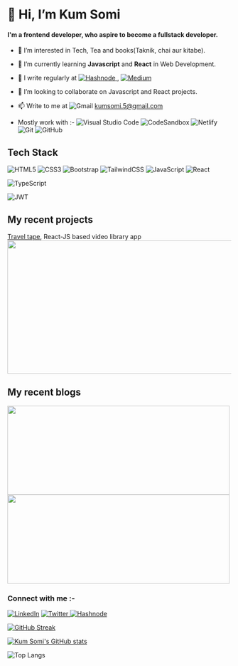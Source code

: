 # 👋 Hi, I’m Kum Somi
<h4>I'm a frontend developer, who aspire to become a fullstack developer.</h4>

- 📌 I’m interested in Tech, Tea and books(Taknik, chai aur kitabe).
- 📌 I’m currently learning **Javascript** and **React** in Web Development.

- 📝 I write regularly at <a href="https://kumsomi.hashnode.dev/">![Hashnode](https://img.shields.io/badge/Hashnode-2962FF?style=for-the-badge&logo=hashnode&logoColor=white) </a>, <a href="https://medium.com/@kumsomi.5">![Medium](https://img.shields.io/badge/Medium-12100E?style=for-the-badge&logo=medium&logoColor=white)</a>

- 💞️ I’m looking to collaborate on Javascript and React projects.

- 📫 Write to me at ![Gmail](https://img.shields.io/badge/Gmail-D14836?style=for-the-badge&logo=gmail&logoColor=white) kumsomi.5@gmail.com

- Mostly work with :- 
	![Visual Studio Code](https://img.shields.io/badge/Visual%20Studio%20Code-0078d7.svg?style=for-the-badge&logo=visual-studio-code&logoColor=white)
  ![CodeSandbox](https://img.shields.io/badge/Codesandbox-040404?style=for-the-badge&logo=codesandbox&logoColor=DBDBDB)
![Netlify](https://img.shields.io/badge/netlify-%23000000.svg?style=for-the-badge&logo=netlify&logoColor=#00C7B7)
![Git](https://img.shields.io/badge/git-%23F05033.svg?style=for-the-badge&logo=git&logoColor=white)
![GitHub](https://img.shields.io/badge/github-%23121011.svg?style=for-the-badge&logo=github&logoColor=white)

## Tech Stack
![HTML5](https://img.shields.io/badge/html5-%23E34F26.svg?style=for-the-badge&logo=html5&logoColor=white)
![CSS3](https://img.shields.io/badge/css3-%231572B6.svg?style=for-the-badge&logo=css3&logoColor=white) 
![Bootstrap](https://img.shields.io/badge/bootstrap-%23563D7C.svg?style=for-the-badge&logo=bootstrap&logoColor=white)
![TailwindCSS](https://img.shields.io/badge/tailwindcss-%2338B2AC.svg?style=for-the-badge&logo=tailwind-css&logoColor=white)
![JavaScript](https://img.shields.io/badge/javascript-%23323330.svg?style=for-the-badge&logo=javascript&logoColor=%23F7DF1E)
![React](https://img.shields.io/badge/react-%2320232a.svg?style=for-the-badge&logo=react&logoColor=%2361DAFB)

![TypeScript](https://img.shields.io/badge/typescript-%23007ACC.svg?style=for-the-badge&logo=typescript&logoColor=white) 
<!--
![Redux](https://img.shields.io/badge/redux-%23593d88.svg?style=for-the-badge&logo=redux&logoColor=white)
-->
![JWT](https://img.shields.io/badge/JWT-black?style=for-the-badge&logo=JSON%20web%20tokens)

## My recent projects
[Travel tape](https://traveltape.netlify.app/), React-JS based video library app
<a href="https://traveltape.netlify.app/">
<img src="https://user-images.githubusercontent.com/54243544/192139063-51c904ee-5760-403a-88f5-c1489bbd1835.png" width=800 height=300></img>
</a>

## My recent blogs
<p>
<a href="https://kumsomi.hashnode.dev/this-keyword-and-binding-methods-in-javascript">
<!--![{this}](https://user-images.githubusercontent.com/54243544/192139244-a3502ec1-455c-40b4-b542-356f4efaf7ac.png)-->
<img src="https://user-images.githubusercontent.com/54243544/192139244-a3502ec1-455c-40b4-b542-356f4efaf7ac.png" height=200 width=500></img>
</a>
<a href="https://kumsomi.hashnode.dev/centering-my-div">
<img src="https://user-images.githubusercontent.com/54243544/192139467-2447a8d1-5d76-4f97-bf86-c0821f00d99c.png" height=200 width=500></img>
</a>
</p>

### Connect with me :-
<a href="https://www.linkedin.com/in/kum-somi-25aa8a152">![LinkedIn](https://img.shields.io/badge/linkedin-%230077B5.svg?style=for-the-badge&logo=linkedin&logoColor=white)</a>
<a href="https://twitter.com/somi_kaushik">
![Twitter](https://img.shields.io/badge/Twitter-%231DA1F2.svg?style=for-the-badge&logo=Twitter&logoColor=white)
</a>
<a href="https://kumsomi.hashnode.dev/">
  ![Hashnode](https://img.shields.io/badge/Hashnode-2962FF?style=for-the-badge&logo=hashnode&logoColor=white) 
</a>
<!---
![Discord](https://img.shields.io/badge/%3CServer%3E-%237289DA.svg?style=for-the-badge&logo=discord&logoColor=white)
--->
[![GitHub Streak](https://streak-stats.demolab.com?user=kumsomi&theme=vue-dark)](https://git.io/streak-stats)

[![Kum Somi's GitHub stats](https://github-readme-stats.vercel.app/api?username=kumsomi)](https://github.com/kumsomi/github-readme-stats)

![Top Langs](https://github-readme-stats.vercel.app/api/top-langs/?username=kumsomi&theme=tokyonight)

<!---
kumsomi/kumsomi is a ✨ special ✨ repository because its `README.md` (this file) appears on your GitHub profile.
You can click the Preview link to take a look at your changes.
--->
